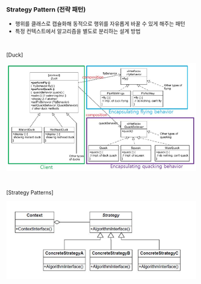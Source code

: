 
### Strategy Pattern (전략 패턴)


- 행위를 클래스로 캡슐화해 동적으로 행위를 자유롭게 바꿀 수 있게 해주는 패턴
- 특정 컨텍스트에서 알고리즘을 별도로 분리하는 설계 방법
<br>

[Duck]

![duck_class_diagram](src/main/resources/duck-cd.JPG)


<br>



[Strategy Patterns]

![strategy_class_diagram](src/main/resources/strategy-ex.JPG)